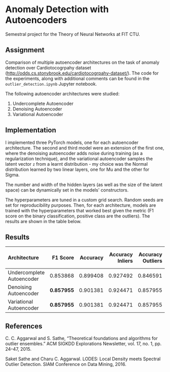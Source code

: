 # Anomaly Detection with Autoencoders
Semestral project for the Theory of Neural Networks at FIT CTU.

## Assignment
Comparison of multiple autoencoder architectures on the task of anomaly detection over Cardiotocogrpahy dataset (http://odds.cs.stonybrook.edu/cardiotocogrpahy-dataset/). The code for the experiments, along with additional comments can be found in the `outlier_detection.ipynb` Jupyter notebook.

The following autoencoder architectures were studied:
1. Undercomplete Autoencoder
2. Denoising Autoencoder
3. Variational Autoencoder


## Implementation

I implemented three PyTorch models, one for each autoencoder architecture. The second and third model were an extension of the first one, where the denoising autoencoder adds noise during training (as a regularization technique), and the variational autoencoder samples the latent vector `z` from a learnt distribution - my choice was the Normal distribution learned by two linear layers, one for Mu and the other for Sigma. 

The number and width of the hidden layers (as well as the size of the latent space) can be dynamically set in the models' constructors.

The hyperparameters are tuned in a custom grid search. Random seeds are set for reproducibility purposes. Then, for each architecture, models are trained with the hyperparameters that worked best given the metric (F1 score on the binary classification, positive class are the outliers). The results are shown in the table below.


## Results

| Architecture              |   F1 Score |   Accuracy |   Accuracy Inliers |   Accuracy Outliers |   Learning Rate |   Batch Size | Hidden Layers   |   Latent Space Size |   Seed |   MSE Threshold |
|:--------------------------|-----------:|-----------:|-------------------:|--------------------:|----------------:|-------------:|:----------------|--------------------:|-------:|----------------:|
| Undercomplete Autoencoder |   0.853868 |   0.899408 |           0.927492 |            0.846591 |           0.01  |           32 | [18]            |                  14 |      1 |             0.6 |
| Denoising Autoencoder     |   **0.857955** |   0.901381 |           0.924471 |            0.857955 |           0.001 |           64 | [18, 16]        |                  12 |      0 |             4.6 |
| Variational Autoencoder   |   **0.857955** |   0.901381 |           0.924471 |            0.857955 |           0.001 |           32 | [18]            |                  12 |      2 |             4.6 |


## References
C. C. Aggarwal and S. Sathe, “Theoretical foundations and algorithms for outlier ensembles.” ACM SIGKDD Explorations Newsletter, vol. 17, no. 1, pp. 24–47, 2015.

Saket Sathe and Charu C. Aggarwal. LODES: Local Density meets Spectral Outlier Detection. SIAM Conference on Data Mining, 2016.